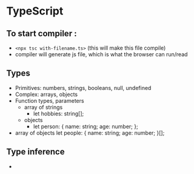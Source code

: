 # TypeScript

## To start compiler :

- `<npx tsc with-filename.ts>` (this will make this file compile)
- compiler will generate js file, which is what the browser can run/read

## Types

- Primitives: numbers, strings, booleans, null, undefined
- Complex: arrays, objects
- Function types, parameters
  - array of strings
    - let hobbies: string[];
  - objects
    - let person: {
      name: string;
      age: number;
      };
- array of objects
  let people: {
  name: string;
  age: number;
  }[];

## Type inference

-
